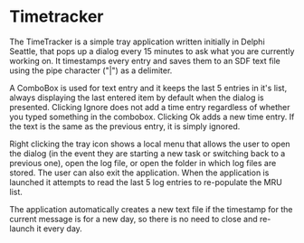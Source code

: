 # Timetracker
The TimeTracker is a simple tray application written initially in Delphi Seattle, that pops up a dialog every 15 minutes to ask what you are currently working on.  It timestamps every entry and saves them to an SDF text file using the pipe character ("|") as a delimiter.

A ComboBox is used for text entry and it keeps the last 5 entries in it's list, always displaying the last entered item by default when the dialog is presented.  Clicking Ignore does not add a time entry regardless of whether you typed something in the combobox.  Clicking Ok adds a new time entry.  If the text is the same as the previous entry, it is simply ignored.

Right clicking the tray icon shows a local menu that allows the user to open the dialog (in the event they are starting a new task or switching back to a previous one), open the log file, or open the folder in which log files are stored.  The user can also exit the application.  When the application is launched it attempts to read the last 5 log entries to re-populate the MRU list.

The application automatically creates a new text file if the timestamp for the current message is for a new day, so there is no need to close and re-launch it every day.
